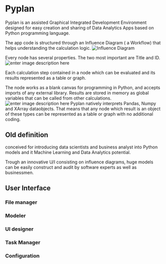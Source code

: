 # Pyplan
Pyplan is an assisted Graphical Integrated Development Environment designed for easy creation and sharing of Data Analytics Apps based on Python programming language.

The app code is structured through an Influence Diagram ( a Workflow) that helps understanding the calculation logic.
![Influence Diagram](http://img.pyplan.org/index_influence_diagram.png)

Every node has several properties. The two most important are Title and ID.![enter image description here](http://img.pyplan.org/index_node_properties.png)


Each calculation step contained in a node which can be evaluated and its results represented as a table or graph. 



The node works as a blank canvas for programming in Python, and accepts imports of any external library. Results are stored in memory as global variables that can be called from other calculations.
![enter image description here](http://img.pyplan.org/index_node_code.png)
Pyplan natively interprets Pandas, Numpy and XArray dataobjects. That means that any node which result is an object of these types can be represented as a table or graph with no additional coding.


## Old definition
conceived for introducing data scientists and business analyst into Python models and it Machine Learning and Data Analytics potential.

Trough an innovative U/I consisting on influence diagrams, huge models can be easily construct and audit by software experts as well as businessmen.




## User Interface
### File manager
### Modeler
### UI designer
### Task Manager
### Configuration








<!--stackedit_data:
eyJoaXN0b3J5IjpbOTcxMjc1MzA2LDE2OTg2MDUyMTQsMTgyNj
M4NzUwNSwxMTkzODI5NjcxLDEwMjczNDI3OTYsLTEyNDY1Mjcy
MzMsLTEyNTcxOTgyOTksNDc2NjYzNjA1LC0xOTk2MzMyMDcsLT
k0Mjk3NDM5MSwtMTcyMzYzOTQ5NiwtNjQzNzA0MDM3LDcwMTMx
NjIzNCwxMjk3NzE0NjA4LC0yMTA0ODI3Nzk1LC0xMjU3MTk4Mj
k5LDE5NjEyNzY3MTgsLTEzNTEzODA5NzIsMTQzNzA1NjM4Myw0
MTk4NDM4NzhdfQ==
-->
